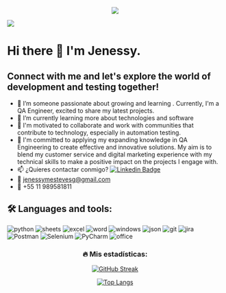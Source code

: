 <div id="header" align="center">
  <img decoding="async" src="https://github.com/JenessyMEG/JenessyMEG/assets/171646770/f42b8487-ca92-45b5-bec9-cc7625c202df.png" />
</div>

[![](https://img.shields.io/badge/LinkedIn-0077B5?style=for-the-badge&logo=linkedin&logoColor=white)](https://www.linkedin.com/in/jenessy-esteves/)

<!--
**JenessyMEG/JenessyMEG** is a ✨ _special_ ✨ repository because its `README.md` (this file) appears on your GitHub profile.

Here are some ideas to get you started:
- 🤔 I’m looking for help with ...
- 💬 Ask me about ...
- 📫 How to reach me: ...
- 😄 Pronouns: ...
- ⚡ Fun fact: ...
-->
# Hi there 👋 I'm Jenessy. 
## Connect with me and let's explore the world of development and testing together!

- 🔭 I’m someone passionate about growing and learning . Currently, I'm a QA Engineer, excited to share my latest projects.
- 🌱 I’m currently learning more about technologies and software
- 👯 I'm motivated to collaborate and work with communities that contribute to technology, especially in automation testing.
- :heartbeat: I'm committed to applying my expanding knowledge in QA Engineering to create effective and innovative solutions. My aim is to blend my customer service and digital marketing experience with my technical skills to make a positive impact on the projects I engage with.
- :mailbox: ¿Quieres contactar conmigo? [![Linkedin Badge](https://img.shields.io/badge/jenessy-esteves?style=flat&logo=Linkedin&logoColor=white)](https://www.linkedin.com/in/jenessy-esteves/)
- :e-mail: jenessymestevesg@gmail.com
- :iphone: +55 11 989581811

## :hammer_and_wrench: Languages ​​and tools:

<div id="header" align="left">
    <img decoding="async" src="https://img.shields.io/badge/Python-3776AB?style=for-the-badge&logo=python&logoColor=white" alt="python"/>
  </a>
    <img decoding="async" src="https://img.shields.io/badge/Google%20Sheets-34A853?style=for-the-badge&logo=google-sheets&logoColor=white" alt="sheets"/>
  </a>
 <img decoding="async" src="https://img.shields.io/badge/Microsoft_Excel-217346?style=for-the-badge&logo=microsoft-excel&logoColor=white" alt="excel"/>
  </a>
  <img decoding="async" src="https://img.shields.io/badge/Microsoft_Word-2B579A?style=for-the-badge&logo=microsoft-word&logoColor=white" alt="word"/>
  </a>
 <img decoding="async" src="https://img.shields.io/badge/Windows-0078D6?style=for-the-badge&logo=windows&logoColor=white" alt="windows"/>
  </a>
  <img decoding="async" src="https://img.shields.io/badge/json-5E5C5C?style=for-the-badge&logo=json&logoColor=white" alt="json"/>
  </a>
  <img decoding="async" src="https://img.shields.io/badge/GIT-E44C30?style=for-the-badge&logo=git&logoColor=white" alt="git"/>
  </a>
  <img decoding="async" src="https://img.shields.io/badge/Jira-0052CC?style=for-the-badge&logo=Jira&logoColor=white" alt="jira"/>
  </a>
  <img decoding="async" src="https://img.shields.io/badge/Postman-FF6C37?style=for-the-badge&logo=Postman&logoColor=white" alt="Postman"/>
  </a>
  <img decoding="async" src="https://img.shields.io/badge/Selenium-43B02A?style=for-the-badge&logo=Selenium&logoColor=white" alt="Selenium"/>
  </a>
  <img decoding="async" src="https://img.shields.io/badge/PyCharm-000000.svg?&style=for-the-badge&logo=PyCharm&logoColor=white" alt="PyCharm"/>
  </a>
  <img decoding="async" src="https://img.shields.io/badge/Microsoft_Office-D83B01?style=for-the-badge&logo=microsoft-office&logoColor=white" alt="office"/>
  </a>
  
</div>

<div id="badges" align="center">
<img decoding="async" src="https://visitor-badge-reloaded.herokuapp.com/badge?page_id=JenessyMEG.JenessyMEG&color=00cf00" alt=""/>

### :fire: Mis estadísticas:

[![GitHub Streak](http://github-readme-streak-stats.herokuapp.com?user=JenessyMEG&theme=dark&background=000000)](https://git.io/streak-stats)

[![Top Langs](https://github-readme-stats.vercel.app/api/top-langs/?username=JenessyMEG&layout=compact&theme=vision-friendly-dark)](https://github.com/anuraghazra/github-readme-stats)




  
